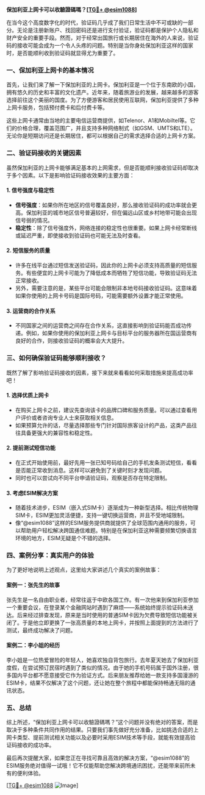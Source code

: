 **保加利亚上网卡可以收驗證碼嗎？[[TG💪+ @esim1088](https://t.me/s/esim1088)]**

在当今这个高度数字化的时代，验证码几乎成了我们日常生活中不可或缺的一部分。无论是注册新账户、找回密码还是进行支付验证，验证码都是保护个人隐私和财产安全的重要手段。然而，对于经常出国旅行或长期居住在海外的人来说，验证码的接收可能会成为一个令人头疼的问题。特别是当你身处保加利亚这样的国家时，是否能顺利收到验证码就显得尤为重要了。

### 一、保加利亚上网卡的基本情况

首先，让我们来了解一下保加利亚的上网卡。保加利亚是一个位于东南欧的小国，拥有悠久的历史和丰富的文化遗产。近年来，随着旅游业的发展，越来越多的游客选择前往这个美丽的国度。为了方便游客和居民使用互联网，保加利亚提供了多种上网卡服务，包括预付费卡和后付费卡等。

这些上网卡通常由当地的主要电信运营商提供，如Telenor、A1和Mobiltel等。它们的价格合理，覆盖范围广，并且支持多种网络制式（如GSM、UMTS和LTE）。无论你是短期访问还是长期居住，都可以根据自己的需求选择合适的上网卡方案。

### 二、验证码接收的关键因素

虽然保加利亚的上网卡能够满足基本的上网需求，但是否能顺利接收验证码却取决于多个因素。以下是影响验证码接收效果的主要方面：

#### 1. **信号强度与稳定性**
   - **信号强度**：如果你所在地区的信号覆盖良好，那么接收验证码的成功率就会更高。保加利亚的城市地区信号普遍较好，但在偏远山区或乡村地带可能会出现信号弱的情况。
   - **稳定性**：除了信号强度外，网络连接的稳定性也很重要。如果上网卡经常断线或延迟严重，即使接收到验证码也可能无法及时查看。

#### 2. **短信服务的质量**
   - 许多在线平台通过短信发送验证码，因此你的上网卡必须支持高质量的短信服务。有些便宜的上网卡可能为了降低成本而牺牲了短信功能，导致验证码无法正常接收。
   - 另外，需要注意的是，某些平台可能会限制非本地号码接收验证码。这意味着如果你使用的上网卡号码是国际号码，可能需要额外设置才能正常使用。

#### 3. **运营商的合作关系**
   - 不同国家之间的运营商之间存在合作关系，这直接影响到验证码能否成功传递。例如，如果你使用的保加利亚上网卡与目标平台的服务器所在国运营商有良好的合作，则接收验证码的概率会大大提升。

### 三、如何确保验证码能够顺利接收？

既然了解了影响验证码接收的因素，接下来就来看看如何采取措施来提高成功率吧！

#### 1. **选择优质上网卡**
   - 在购买上网卡之前，建议先查询该卡的品牌口碑和服务质量。可以通过查看用户评价或者咨询专业人士来获取相关信息。
   - 如果预算允许的话，尽量选择那些专门针对国际旅客设计的产品，这类产品往往具备更强大的兼容性和稳定性。

#### 2. **提前测试短信功能**
   - 在正式开始使用前，最好先用一张已知号码给自己的手机发条测试短信，看看是否能正常收到消息。这样可以避免到了关键时刻才发现问题。
   - 同时也可以尝试向不同平台申请验证码，观察是否存在特定限制。

#### 3. **考虑ESIM解决方案**
   - 随着技术进步，ESIM（嵌入式SIM卡）逐渐成为一种新型选择。相比传统物理SIM卡，ESIM更加灵活便捷，支持一键切换运营商，并且不受地域限制。
   - 像“@esim1088”这样的ESIM服务提供商就提供了全球范围内通用的服务，可以帮助用户轻松解决跨国通信难题。特别是在保加利亚这种需要频繁切换语言环境的地方，ESIM无疑是个不错的选择。

### 四、案例分享：真实用户的体验

为了更好地说明上述观点，这里给大家讲述几个真实的案例故事：

#### 案例一：张先生的故事
张先生是一名自由职业者，经常往返于中欧各国工作。有一次他来到保加利亚参加一个重要会议，在登录某个金融网站时遇到了麻烦——系统始终提示验证码未送达。后来经过排查发现，原来是当时使用的普通SIM卡因为欠费导致短信功能被关闭了。于是他立即更换了一张高质量的本地上网卡，并按照上面提到的方法进行了测试，最终成功解决了问题。

#### 案例二：李小姐的经历
李小姐是一位热爱冒险的年轻人，她喜欢独自背包旅行。去年夏天她去了保加利亚度假，在尝试预订民宿时遇到了类似的情况。由于她的手机号码属于国外注册，很多国内平台都不愿意接受它作为验证方式。后来朋友推荐给她一款支持多国漫游的ESIM卡，结果不仅解决了这个问题，还让她在整个旅程中都能保持畅通无阻的通讯状态。

### 五、总结

综上所述，“保加利亚上网卡可以收驗證碼嗎？”这个问题并没有绝对的答案，而是取决于多种条件共同作用的结果。只要我们事先做好充分准备，比如挑选合适的上网卡类型、提前测试相关功能以及必要时采用ESIM技术等手段，就能有效提高验证码接收的成功率。

最后再次提醒大家，如果您正在寻找可靠且高效的解决方案，“@esim1088”的ESIM服务绝对值得一试哦！它不仅能帮助您解决跨境通讯困扰，还能带来前所未有的便利体验。

[[TG💪+ @esim1088](https://t.me/s/esim1088) ![Image](https://i.postimg.cc/4NQfJmqS/Snipaste-2025-05-13-00-14-12.png)]